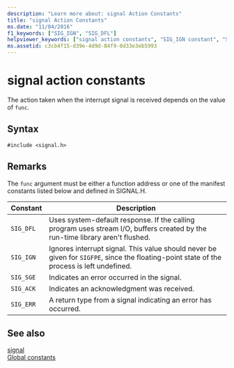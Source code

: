 ```yaml
---
description: "Learn more about: signal Action Constants"
title: "signal Action Constants"
ms.date: "11/04/2016"
f1_keywords: ["SIG_IGN", "SIG_DFL"]
helpviewer_keywords: ["signal action constants", "SIG_IGN constant", "SIG_DFL constant"]
ms.assetid: c3cb4f15-d39e-4d9d-84f9-0d33e3eb5993
---
```

# signal action constants

The action taken when the interrupt signal is received depends on the value of `func`.

## Syntax

```
#include <signal.h>
```

## Remarks

The `func` argument must be either a function address or one of the manifest constants listed below and defined in SIGNAL.H.

|Constant|Description|
|-|-|
| `SIG_DFL`  | Uses system-default response. If the calling program uses stream I/O, buffers created by the run-time library aren't flushed.  |
| `SIG_IGN`  | Ignores interrupt signal. This value should never be given for `SIGFPE`, since the floating-point state of the process is left undefined.  |
| `SIG_SGE`  | Indicates an error occurred in the signal.  |
| `SIG_ACK`  | Indicates an acknowledgment was received.  |
| `SIG_ERR`  | A return type from a signal indicating an error has occurred.  |

## See also

[signal](./reference/signal.md)\
[Global constants](./global-constants.md)
